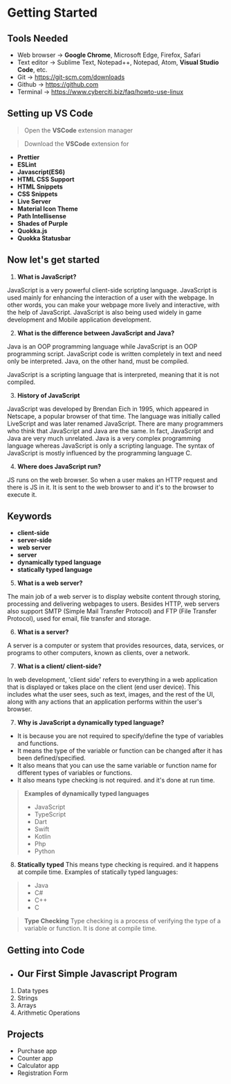 # Getting Started
## Tools Needed
* Web browser -> **Google Chrome**, Microsoft Edge, Firefox, Safari
* Text editor -> Sublime Text, Notepad++, Notepad, Atom, **Visual Studio Code**, etc.
* Git -> https://git-scm.com/downloads
* Github -> https://github.com
* Terminal -> https://www.cyberciti.biz/faq/howto-use-linux

## Setting up VS Code
>Open the **VSCode** extension manager

>Download the **VSCode** extension for 
* **Prettier**
* **ESLint**
* **Javascript(ES6)**
* **HTML CSS Support**
* **HTML Snippets**
* **CSS Snippets**
* **Live Server**
* **Material Icon Theme**
* **Path Intellisense**
* **Shades of Purple**
* **Quokka.js**
* **Quokka Statusbar**

## Now let's get started
1. **What is JavaScript?**

JavaScript is a very powerful client-side scripting language. 
JavaScript is used mainly for enhancing the interaction of a user with the webpage. 
In other words, you can make your webpage more lively and interactive, with the help of JavaScript. 
JavaScript is also being used widely in game development and Mobile application development.

2. **What is the difference between JavaScript and Java?**

Java is an OOP programming language while JavaScript is an OOP programming script. JavaScript code is written completely in text and need only be interpreted. Java, on the other hand, must be compiled.

JavaScript is a scripting language that is interpreted, meaning that it is not compiled.


3. **History of JavaScript**

JavaScript was developed by Brendan Eich in 1995, which appeared in Netscape, a popular browser of that time.
The language was initially called LiveScript and was later renamed JavaScript. 
There are many programmers who think that JavaScript and Java are the same. 
In fact, JavaScript and Java are very much unrelated. 
Java is a very complex programming language whereas JavaScript is only a scripting language. 
The syntax of JavaScript is mostly influenced by the programming language C.

4. **Where does JavaScript run?**

JS runs on the web browser. So when a user makes an HTTP request and there is JS in it.
It is sent to the web browser to and it's to the browser to execute it.

## Keywords
* **client-side**
* **server-side**
* **web server**
* **server**
* **dynamically typed language**
* **statically typed language**

5. **What is a web server?**

The main job of a web server is to display website content through storing, processing and delivering webpages to users. 
Besides HTTP, web servers also support SMTP (Simple Mail Transfer Protocol) 
and FTP (File Transfer Protocol), used for email, file transfer and storage.

6. **What is a server?**

A server is a computer or system that provides resources, data, services, or programs to other computers, known as clients, over a network.

7. **What is a client/ client-side?**

In web development, 'client side' refers to everything in a web application that is displayed or takes place on the client (end user device). This includes what the user sees, such as text, images, and the rest of the UI, along with any actions that an application performs within the user's browser.

7. **Why is JavaScript a dynamically typed language?**

* It is because you are not required to specify/define the type of variables and functions. 
* It means the type of the variable or function can be changed after it has been defined/specified.
* It also means that you can use the same variable or function name for different types of variables or functions.
* It also means type checking is not required. and it's done at run time.
> **Examples of dynamically typed languages**
> * JavaScript
> * TypeScript
> * Dart
> * Swift
> * Kotlin
> * Php
> * Python


8. **Statically typed**
This means type checking is required. and it happens at compile time.
Examples of statically typed languages:
> * Java
> * C#
> * C++
> * C

> **Type Checking**
Type checking is a process of verifying the type of a variable or function.
It is done at compile time.

## Getting into Code
* ## **Our First Simple Javascript Program**
1. Data types
2. Strings
3. Arrays
4. Arithmetic Operations

## **Projects**
* Purchase app
* Counter app
* Calculator app
* Registration Form





